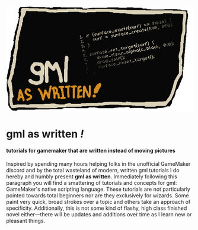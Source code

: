 ![image](/img/crosshead.gif)

# gml as written _!_

#### tutorials for gamemaker that are written instead of moving pictures

Inspired by spending many hours helping folks in the unofficial GameMaker discord and by the total wasteland of modern, written gml tutorials I do hereby and humbly present **gml as written**. Immediately following this paragraph you will find a smattering of tutorials and concepts for gml: GameMaker's native scripting language. These tutorials are not particularly pointed towards total beginners nor are they exclusively for wizards. Some paint very quick, broad strokes over a topic and others take an approach of specificity. Additionally, this is not some kind of flashy, high class finished novel either—there will be updates and additions over time as I learn new or pleasant things. 

